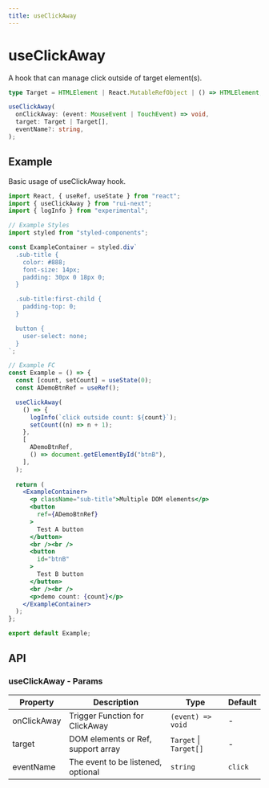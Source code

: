 ```yaml
---
title: useClickAway
---
```


# useClickAway

A hook that can manage click outside of target element(s).

```ts
type Target = HTMLElement | React.MutableRefObject | () => HTMLElement;

useClickAway(
  onClickAway: (event: MouseEvent | TouchEvent) => void,
  target: Target | Target[],
  eventName?: string,
);
```

## Example

Basic usage of useClickAway hook.

```jsx live=local
import React, { useRef, useState } from "react";
import { useClickAway } from "rui-next";
import { logInfo } from "experimental";

// Example Styles
import styled from "styled-components";

const ExampleContainer = styled.div`
  .sub-title {
    color: #888;
    font-size: 14px;
    padding: 30px 0 18px 0;
  }

  .sub-title:first-child {
    padding-top: 0;
  }

  button {
    user-select: none;
  }
`;

// Example FC
const Example = () => {
  const [count, setCount] = useState(0);
  const ADemoBtnRef = useRef();

  useClickAway(
    () => {
      logInfo(`click outside count: ${count}`);
      setCount((n) => n + 1);
    },
    [
      ADemoBtnRef,
      () => document.getElementById("btnB"),
    ],
  );
  
  return (
    <ExampleContainer>
      <p className="sub-title">Multiple DOM elements</p>
      <button
        ref={ADemoBtnRef}
      >
        Test A button
      </button>
      <br /><br />
      <button
        id="btnB"
      >
        Test B button
      </button>
      <br /><br />
      <p>demo count: {count}</p>
    </ExampleContainer>
  );
};

export default Example;
```

## API

### useClickAway - Params

| Property | Description                                 | Type                   | Default |
|----------|---------------------------------------------|------------------------|---------|
| onClickAway | Trigger Function for ClickAway  | `(event) => void` | - |
| target | DOM elements or Ref, support array | `Target` \| `Target[]` | - |
| eventName | The event to be listened, optional | `string` | `click` |
